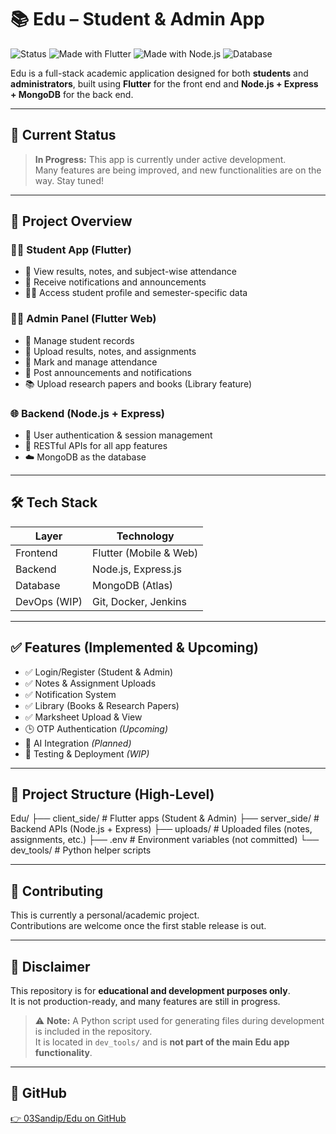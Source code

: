 # 📚 Edu – Student & Admin App

![Status](https://img.shields.io/badge/status-in%20development-orange)
![Made with Flutter](https://img.shields.io/badge/frontend-flutter-blue)
![Made with Node.js](https://img.shields.io/badge/backend-node.js-green)
![Database](https://img.shields.io/badge/database-mongodb-brightgreen)

Edu is a full-stack academic application designed for both **students** and **administrators**, built using **Flutter** for the front end and **Node.js + Express + MongoDB** for the back end.

---

## 🚧 Current Status

> **In Progress:** This app is currently under active development.  
Many features are being improved, and new functionalities are on the way. Stay tuned!

---

## 🎯 Project Overview

### 👨‍🎓 Student App (Flutter)
- 📖 View results, notes, and subject-wise attendance
- 🔔 Receive notifications and announcements
- 🧑‍💼 Access student profile and semester-specific data

### 🧑‍💼 Admin Panel (Flutter Web)
- 👥 Manage student records
- 📑 Upload results, notes, and assignments
- 📆 Mark and manage attendance
- 📢 Post announcements and notifications
- 📚 Upload research papers and books (Library feature)

### 🌐 Backend (Node.js + Express)
- 🔐 User authentication & session management
- 🧾 RESTful APIs for all app features
- ☁️ MongoDB as the database

---

## 🛠 Tech Stack

| Layer         | Technology             |
|---------------|------------------------|
| Frontend      | Flutter (Mobile & Web) |
| Backend       | Node.js, Express.js    |
| Database      | MongoDB (Atlas)        |
| DevOps (WIP)  | Git, Docker, Jenkins   |

---

## ✅ Features (Implemented & Upcoming)

- ✅ Login/Register (Student & Admin)
- ✅ Notes & Assignment Uploads
- ✅ Notification System
- ✅ Library (Books & Research Papers)
- ✅ Marksheet Upload & View
- 🕒 OTP Authentication *(Upcoming)*
- 🧠 AI Integration *(Planned)*
- 🧪 Testing & Deployment *(WIP)*

---

## 📁 Project Structure (High-Level)

Edu/
├── client_side/ # Flutter apps (Student & Admin)
├── server_side/ # Backend APIs (Node.js + Express)
├── uploads/ # Uploaded files (notes, assignments, etc.)
├── .env # Environment variables (not committed)
└── dev_tools/ # Python helper scripts


---

## 🤝 Contributing

This is currently a personal/academic project.  
Contributions are welcome once the first stable release is out.

---

## 📢 Disclaimer

This repository is for **educational and development purposes only**.  
It is not production-ready, and many features are still in progress.

> ⚠️ **Note:** A Python script used for generating files during development is included in the repository.  
It is located in `dev_tools/` and is **not part of the main Edu app functionality**.

---

## 🔗 GitHub

[👉 03Sandip/Edu on GitHub](https://github.com/03Sandip/Edu)

